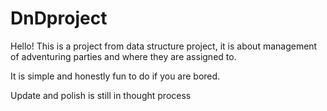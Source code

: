 # DnDproject
Hello!
This is a project from data structure project, it is about management of adventuring parties and where they are assigned to.

It is simple and honestly fun to do if you are bored.

Update and polish is still in thought process
